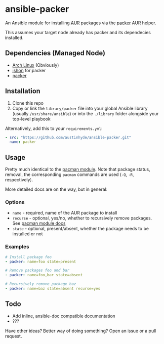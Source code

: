 # ansible-packer

An Ansible module for installing [AUR](https://aur.archlinux.org/) packages via
the [packer][packer] AUR helper.

This assumes your target node already has packer and its dependecies installed.

## Dependencies (Managed Node)

* [Arch Linux](https://www.archlinux.org/) (Obviously)
* [jshon](https://www.archlinux.org/packages/community/x86_64/jshon/) for packer
* [packer][packer]

## Installation

1. Clone this repo
2. Copy or link the `library/packer` file into your global Ansible library
   (usually `/usr/share/ansible`) or into the `./library` folder alongside your
   top-level playbook

Alternatively, add this to your `requirements.yml`:

```yaml
- src: "https://github.com/austinhyde/ansible-packer.git"
  name: packer
```

## Usage

Pretty much identical to the [pacman module][pacman-mod]. Note that package
status, removal, the corresponding `pacman` commands are used (`-Q`, `-R`,
respectively).

More detailed docs are on the way, but in general:

### Options

* `name` - required, name of the AUR package to install
* `recurse` - optional, yes/no, whether to recursively remove packages. See [pacman module docs][pacman-mod]
* `state` - optional, present/absent, whether the package needs to be installed or not

### Examples

```yaml
# Install package foo
- packer: name=foo state=present

# Remove packages foo and bar
- packer: name=foo,bar state=absent

# Recursively remove package baz
- packer: name=baz state=absent recurse=yes
```

## Todo

* Add inline, ansible-doc compatible documentation
* ???

Have other ideas? Better way of doing something? Open an issue or a pull
request.

[packer]: https://github.com/keenerd/packer
[pacman-mod]: http://docs.ansible.com/pacman_module.html
